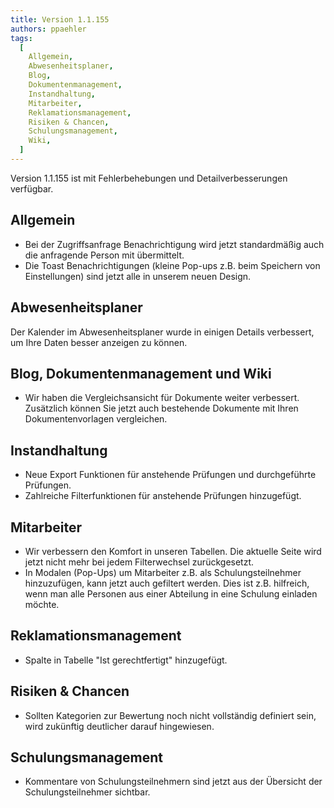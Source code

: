 ```yaml
---
title: Version 1.1.155
authors: ppaehler
tags:
  [
    Allgemein,
    Abwesenheitsplaner,
    Blog,
    Dokumentenmanagement,
    Instandhaltung,
    Mitarbeiter,
    Reklamationsmanagement,
    Risiken & Chancen,
    Schulungsmanagement,
    Wiki,
  ]
---
```


Version 1.1.155 ist mit Fehlerbehebungen und Detailverbesserungen verfügbar.

<!--truncate-->

## Allgemein

- Bei der Zugriffsanfrage Benachrichtigung wird jetzt standardmäßig auch die anfragende Person mit übermittelt.
- Die Toast Benachrichtigungen (kleine Pop-ups z.B. beim Speichern von Einstellungen) sind jetzt alle in unserem neuen Design.

## Abwesenheitsplaner

Der Kalender im Abwesenheitsplaner wurde in einigen Details verbessert, um Ihre Daten besser anzeigen zu können.

## Blog, Dokumentenmanagement und Wiki

- Wir haben die Vergleichsansicht für Dokumente weiter verbessert. Zusätzlich können Sie jetzt auch bestehende Dokumente mit Ihren Dokumentenvorlagen vergleichen.

## Instandhaltung

- Neue Export Funktionen für anstehende Prüfungen und durchgeführte Prüfungen.
- Zahlreiche Filterfunktionen für anstehende Prüfungen hinzugefügt.

## Mitarbeiter

- Wir verbessern den Komfort in unseren Tabellen. Die aktuelle Seite wird jetzt nicht mehr bei jedem Filterwechsel zurückgesetzt.
- In Modalen (Pop-Ups) um Mitarbeiter z.B. als Schulungsteilnehmer hinzuzufügen, kann jetzt auch gefiltert werden. Dies ist z.B. hilfreich, wenn man alle Personen aus einer Abteilung in eine Schulung einladen möchte.

## Reklamationsmanagement

- Spalte in Tabelle "Ist gerechtfertigt" hinzugefügt.

## Risiken & Chancen

- Sollten Kategorien zur Bewertung noch nicht vollständig definiert sein, wird zukünftig deutlicher darauf hingewiesen.

## Schulungsmanagement

- Kommentare von Schulungsteilnehmern sind jetzt aus der Übersicht der Schulungsteilnehmer sichtbar.
